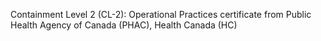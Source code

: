 Containment Level 2 (CL-2): Operational Practices certificate from Public Health Agency of Canada (PHAC), Health Canada (HC)
